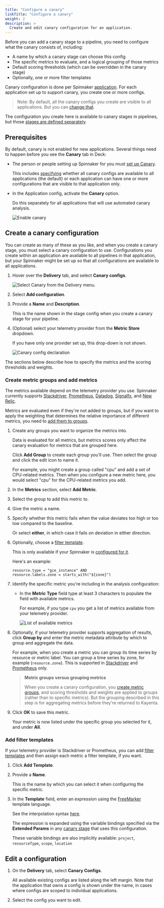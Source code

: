 ```yaml
---
title: "Configure a canary"
linkTitle: "Configure a canary"
weight: 2
description: >
  Create and edit canary configuration for an application.
---
```



Before you can add a canary stage to a pipeline, you need to configure what the
canary consists of, including:

* A name by which a canary stage can choose this config
* The specific metrics to evaluate, and a logical grouping of those metrics
* Default scoring thresholds (which can be overridden in the
canary stage)
* Optionally, one or more filter templates

Canary configuration is done per Spinnaker
[application](/docs/concepts/#application). For each
application set up to support canary, you create one or more configs.

> Note: By default, all the canary configs you create are visible to all
applications. But you can [change
that](/setup/canary/#specify-the-scope-of-canary-configs).

The configuration you create here is available to canary stages in pipelines,
but those [stages are defined separately](/docs/guides/user/canary/stage/).


## Prerequisites

By default, canary is not enabled for new applications. Several things need to
happen before you see the __Canary__ tab in Deck:

* The person or people setting up Spinnaker for you must [set up
Canary](/docs/setup/canary/).

  This includes [specifying](/docs/setup/canary/#specify-the-scope-of-canary-configs)  whether all canary configs are available to all applications (the default) or
  each application can have one or more configurations that are visible to that
  application only.

* In the Application config, activate the __Canary__ option.

  Do this separately for all applications that will use automated canary
  analysis.

  ![Enable canary](/docs/guides/user/canary/config/enable_canary.png)

## Create a canary configuration

You can create as many of these as you like, and when you create a canary stage,
you must select a canary configuration to use. Configurations you create within an
application are available to all pipelines in that application, but your
Spinnaker might be set up so that all configurations are available to all
applications.

1. Hover over the __Delivery__ tab, and select __Canary configs__.

   ![Select __Canary__ from the __Delivery__ menu.](/docs/guides/user/canary/config/delivery_menu_canary.png)

1. Select __Add configuration__.

1. Provide a __Name__ and __Description__.

   This is the name shown in the stage config when you create a canary stage for
   your pipeline.

1. (Optional) select your telemetry provider from the __Metric Store__ dropdown.

   If you have only one provider set up, this drop-down is not shown.

   ![Canary config declaration](/docs/guides/user/canary/config/canary_config_create.png)

The sections below describe how to specify the metrics and the scoring thresholds
and weights.

### Create metric groups and add metrics

The metrics available depend on the telemetry provider you use. Spinnaker
currently supports [Stackdriver](https://cloud.google.com/Stackdriver/),
[Prometheus](https://Prometheus.io), [Datadog](https://www.datadoghq.com),
[Signalfx](https://docs.signalfx.com), and [New Relic](https://docs.newrelic.com/).

Metrics are evaluated even if they're not added to groups, but if you want to
apply the weighting that determines the relative importance of different metrics,
you need to [add them to groups](#create-metric-groups-and-add-metrics).

1. Create any groups you want to organize the metrics into.

   Data is evaluated for all metrics, but metrics scores only affect the canary
   evaluation for metrics that are grouped here.

   Click __Add Group__ to create each group you'll use. Then select the group
   and click the edit icon to name it.

   For example, you might create a group called "cpu" and add a set of
   CPU-related metrics. Then when you configure a new metric here, you would
   select "cpu" for the CPU-related metrics you add.

1. In the __Metrics__ section, select __Add Metric__.

1. Select the group to add this metric to.

1. Give the metric a name.

1. Specify whether this metric fails when the value deviates too high or too low
compared to the baseline.

   Or select __either__, in which case it fails on deviation in either direction.

1. Optionally, choose a [filter
template](/docs/v1/guides/user/canary/config/filter_templates/).

   This is only available  if your Spinnaker is
   [configured for it](/docs/reference/halyard/commands/#hal-config-canary-edit).

   Here's an example:

   ```
   resource.type = "gce_instance" AND
   resource.labels.zone = starts_with("${zone}")
   ```

1. Identify the specific metric you're including in the analysis configuration:

   * In the __Metric Type__ field type at least 3 characters to populate the
   field with available metrics.

     For example, if you type `cpu` you get a list of metrics available from
     your telemetry provider.

     ![List of available metrics](/docs/guides/user/canary/config/metric_type_list_cpu.png)

1. Optionally, if your telemetry provider supports aggregation of results, click
__Group by__ and enter the metric metadata attribute by which to group and
aggregate the data.

   For example, when you create a metric you can group its time series by
   resource or metric label. You can group a time series by zone, for example
   (`resource.zone`).  This is supported in
   [Stackdriver](https://cloud.google.com/monitoring/charts/metrics-selector#groupby-option)
   and [Prometheus]() only.

   > __Metric groups versus grouping metrics__
   >
   > When you create a canary configuration, you [create metric
   > groups](/docs/v1/guides/user/canary/config/#create-metric-groups-and-add-metrics),
   > and scoring thresholds and weights are applied to groups (rather than to
   > specific metrics). But the grouping described in this step is for
   aggregating metrics before they're returned to Kayenta.

1. Click __OK__ to save this metric.

   Your metric is now listed under the specific group you selected for it, and
   under __All__.

### Add filter templates

If your telemetry provider is Stackdriver or Prometheus, you can add [filter
templates](/docs/v1/guides/user/canary/config/filter_templates/) and then assign each
metric a filter template, if you want.

1. Click __Add Template__.

1. Provide a __Name__.

   This is the name by which you can select it when configuring the specific
   metric.

1. In the __Template__ field, enter an expression using the [FreeMarker](https://freemarker.apache.org/)
   template language.

   See the interpolation syntax [here](https://freemarker.apache.org/docs/dgui_quickstart_template.html).

   The expression is expanded using the variable bindings specified via the __Extended
   Params__ in any [canary
   stage](/docs/v1/guides/user/canary/stage/#define-the-canary-stage) that uses this
   configuration.

   These variable bindings are also implicitly available: `project`, `resourceType`, `scope`, `location`


## Edit a configuration

1. On the __Delivery__ tab, select __Canary Configs__.

   All available existing configs are listed along the left margin. Note that
   the application that owns a config is shown under the name, in cases where
   configs are scoped to individual applications.

2. Select the config you want to edit.

